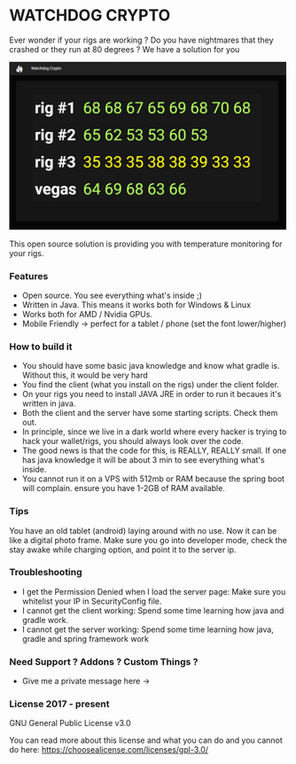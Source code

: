 # WATCHDOG CRYPTO

Ever wonder if your rigs are working ? Do you have nightmares that they 
crashed or they run at 80 degrees ? We have a solution for you

<img width="500px" src="https://raw.githubusercontent.com/AndreiD/WatchdogCrypto/master/screenshot.JPG" alt="watchdog crypto" />
 
This open source solution is providing you with temperature monitoring for your rigs.
 
### Features
 - Open source. You see everything what's inside ;)
 - Written in Java. This means it works both for Windows & Linux
 - Works both for AMD / Nvidia GPUs.
 - Mobile Friendly -> perfect for a tablet / phone (set the font lower/higher) 

### How to build it

- You should have some basic java knowledge and know what gradle is. Without 
this, it would be very hard
- You find the client (what you install on the rigs) under the client folder.
- On your rigs you need to install JAVA JRE in order to run it becaues it's
written in java.
- Both the client and the server have some starting scripts. Check them out.
- In principle, since we live in a dark world where every hacker is trying
to hack your wallet/rigs, you should always look over the code.
- The good news is that the code for this, is REALLY, REALLY small. If one
has java knowledge it will be about 3 min to see everything what's inside.
- You cannot run it on a VPS with 512mb or RAM because the spring boot will complain.
ensure you have 1-2GB of RAM available. 

 
### Tips
 
 You have an old tablet (android) laying around with no use. Now it can be like
 a digital photo frame. Make sure you go into developer mode, check the
 stay awake while charging option, and point it to the server ip. 

### Troubleshooting

- I get the Permission Denied when I load the server page:
  Make sure you whitelist your IP in SecurityConfig file.
- I cannot get the client working:
  Spend some time learning how java and gradle work.
- I cannot get the server working:
  Spend some time learning how java, gradle and spring framework work
  


### Need Support ? Addons ? Custom Things ?
- Give me a private message here ->


### License 2017 - present 
GNU General Public License v3.0

You can read more about this license and what you can do and you cannot
do here: https://choosealicense.com/licenses/gpl-3.0/


